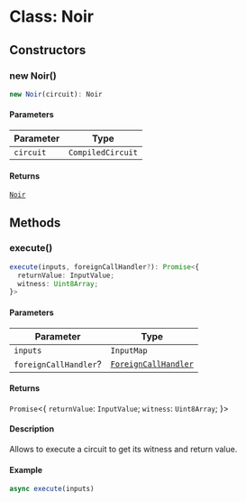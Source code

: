 # Class: Noir

## Constructors

### new Noir()

```ts
new Noir(circuit): Noir
```

#### Parameters

| Parameter | Type |
| ------ | ------ |
| `circuit` | `CompiledCircuit` |

#### Returns

[`Noir`](Noir.md)

## Methods

### execute()

```ts
execute(inputs, foreignCallHandler?): Promise<{
  returnValue: InputValue;
  witness: Uint8Array;
}>
```

#### Parameters

| Parameter | Type |
| ------ | ------ |
| `inputs` | `InputMap` |
| `foreignCallHandler`? | [`ForeignCallHandler`](../type-aliases/ForeignCallHandler.md) |

#### Returns

`Promise`\<\{
  `returnValue`: `InputValue`;
  `witness`: `Uint8Array`;
 \}\>

#### Description

Allows to execute a circuit to get its witness and return value.

#### Example

```typescript
async execute(inputs)
```
